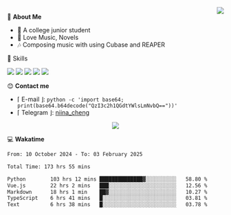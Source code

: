 <a href="#">
    <img align="right" src="https://github-readme-stats-tau-lilac-25.vercel.app/api?username=irorange27&count_private=true&show_icons=true&theme=transparent" />
</a>

💭 **About Me**

- 🏫 A college junior student
- 🍕 Love Music, Novels
- 🎶 Composing music with using Cubase and REAPER


🚀 Skills

![](https://img.shields.io/badge/-python-3e74a2?style=for-the-badge&logo=Python&logoColor=fff
)
![](https://img.shields.io/badge/-javascript-f0db4f?style=for-the-badge&logo=JavaScript&logoColor=fff
)
![](https://img.shields.io/badge/-vue3-41b883?style=for-the-badge&logo=Vue.js&logoColor=fff
)
![](https://img.shields.io/badge/-docker-2496ed?style=for-the-badge&logo=Docker&logoColor=fff
)
![](https://img.shields.io/badge/-linux-000000?style=for-the-badge&logo=Linux&logoColor=fff&color=000
)

😊 **Contact me**

- ⌈ E-mail ⌋: `python -c 'import base64; print(base64.b64decode("QzI3c2h1QGdtYWlsLmNvbQ=="))'`
- ⌈ Telegram ⌋: [niina_cheng](https://t.me/niina_cheng)

</p>
    <p align="center">
    <img src="https://profile-counter.glitch.me/{irorange27}/count.svg" />
</p>

💻 **Wakatime**

<!--START_SECTION:waka-->

```txt
From: 10 October 2024 - To: 03 February 2025

Total Time: 173 hrs 55 mins

Python        103 hrs 12 mins ██████████████▓░░░░░░░░░░   58.80 %
Vue.js        22 hrs 2 mins   ███░░░░░░░░░░░░░░░░░░░░░░   12.56 %
Markdown      18 hrs 1 min    ██▓░░░░░░░░░░░░░░░░░░░░░░   10.27 %
TypeScript    6 hrs 41 mins   █░░░░░░░░░░░░░░░░░░░░░░░░   03.81 %
Text          6 hrs 38 mins   █░░░░░░░░░░░░░░░░░░░░░░░░   03.78 %
```

<!--END_SECTION:waka-->
